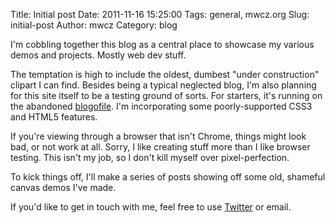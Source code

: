 Title: Initial post
Date: 2011-11-16 15:25:00
Tags: general, mwcz.org
Slug: initial-post
Author: mwcz
Category: blog

<script type="text/javascript">
    window.onload = function() { document.getElementById("email").href = "mailto:%6D%77%63@%63%6C%61%79%74%6F.%6F%72%67"; };
</script>

I'm cobbling together this blog as a central place to showcase my various demos and projects.  Mostly web dev stuff.

The temptation is high to include the oldest, dumbest "under construction" clipart I can find.  Besides being a typical neglected blog, I'm also planning for this site itself to be a testing ground of sorts.  For starters, it's running on the abandoned [blogofile](https://github.com/EnigmaCurry/blogofile).  I'm incorporating some poorly-supported CSS3 and HTML5 features.

If you're viewing through a browser that isn't Chrome, things might look bad, or not work at all.  Sorry, I like creating stuff more than I like browser testing.  This isn't my job, so I don't kill myself over pixel-perfection.

To kick things off, I'll make a series of posts showing off some old, shameful canvas demos I've made.

If you'd like to get in touch with me, feel free to use [Twitter](https://twitter.com/#!/mwcz) or <a id="email">email</a>.
